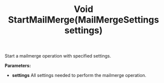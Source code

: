 ﻿---
uid: crmscript_ref_NSSelectionAgent_StartMailMerge
title: Void StartMailMerge(MailMergeSettings settings)
intellisense: NSSelectionAgent.StartMailMerge
keywords: NSSelectionAgent, StartMailMerge
so.topic: reference
---

Start a mailmerge operation with specified settings.

**Parameters:**
 - **settings** All settings needed to perform the mailmerge operation.
